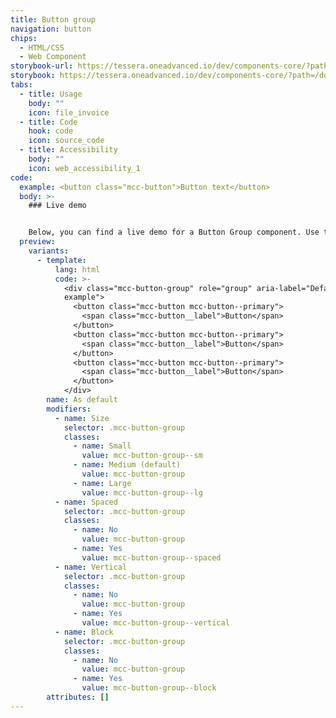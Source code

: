 ```yaml
---
title: Button group
navigation: button
chips:
  - HTML/CSS
  - Web Component
storybook-url: https://tessera.oneadvanced.io/dev/components-core/?path=/docs/html-button--as-default
storybook: https://tessera.oneadvanced.io/dev/components-core/?path=/docs/html-button-group--as-default
tabs:
  - title: Usage
    body: ""
    icon: file_invoice
  - title: Code
    hook: code
    icon: source_code
  - title: Accessibility
    body: ""
    icon: web_accessibility_1
code:
  example: <button class="mcc-button">Button text</button>
  body: >-
    ### Live demo


    Below, you can find a live demo for a Button Group component. Use the drop-down menus and radio buttons to view the different Button Group Types and Variants.
  preview:
    variants:
      - template:
          lang: html
          code: >-
            <div class="mcc-button-group" role="group" aria-label="Default
            example">
              <button class="mcc-button mcc-button--primary">
                <span class="mcc-button__label">Button</span>
              </button>
              <button class="mcc-button mcc-button--primary">
                <span class="mcc-button__label">Button</span>
              </button>
              <button class="mcc-button mcc-button--primary">
                <span class="mcc-button__label">Button</span>
              </button>
            </div>
        name: As default
        modifiers:
          - name: Size
            selector: .mcc-button-group
            classes:
              - name: Small
                value: mcc-button-group--sm
              - name: Medium (default)
                value: mcc-button-group
              - name: Large
                value: mcc-button-group--lg
          - name: Spaced
            selector: .mcc-button-group
            classes:
              - name: No
                value: mcc-button-group
              - name: Yes
                value: mcc-button-group--spaced
          - name: Vertical
            selector: .mcc-button-group
            classes:
              - name: No
                value: mcc-button-group
              - name: Yes
                value: mcc-button-group--vertical
          - name: Block
            selector: .mcc-button-group
            classes:
              - name: No
                value: mcc-button-group
              - name: Yes
                value: mcc-button-group--block
        attributes: []
---
```

